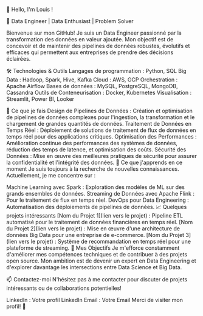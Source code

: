 👋 Hello, I'm Louis !

🚀 Data Engineer | Data Enthusiast | Problem Solver

Bienvenue sur mon GitHub! Je suis un Data Engineer passionné par la transformation des données en valeur ajoutée. Mon objectif est de concevoir et de maintenir des pipelines de données robustes, évolutifs et efficaces qui permettent aux entreprises de prendre des décisions éclairées.

🛠️ Technologies & Outils
Langages de programmation : Python, SQL
Big Data : Hadoop, Spark, Hive, Kafka
Cloud : AWS, GCP
Orchestration : Apache Airflow
Bases de données : MySQL, PostgreSQL, MongoDB, Cassandra
Outils de Conteneurisation : Docker, Kubernetes
Visualisation : Streamlit, Power BI, Looker


🧠 Ce que je fais
Design de Pipelines de Données : Création et optimisation de pipelines de données complexes pour l'ingestion, la transformation et le chargement de grandes quantités de données.
Traitement de Données en Temps Réel : Déploiement de solutions de traitement de flux de données en temps réel pour des applications critiques.
Optimisation des Performances : Amélioration continue des performances des systèmes de données, réduction des temps de latence, et optimisation des coûts.
Sécurité des Données : Mise en œuvre des meilleures pratiques de sécurité pour assurer la confidentialité et l'intégrité des données.
🌱 Ce que j'apprends en ce moment
Je suis toujours à la recherche de nouvelles connaissances. Actuellement, je me concentre sur :

Machine Learning avec Spark : Exploration des modèles de ML sur des grands ensembles de données.
Streaming de Données avec Apache Flink : Pour le traitement de flux en temps réel.
DevOps pour Data Engineering : Automatisation des déploiements de pipelines de données.
📈 Quelques projets intéressants
[Nom du Projet 1](lien vers le projet) : Pipeline ETL automatisé pour le traitement de données financières en temps réel.
[Nom du Projet 2](lien vers le projet) : Mise en œuvre d'une architecture de données Big Data pour une entreprise de e-commerce.
[Nom du Projet 3](lien vers le projet) : Système de recommandation en temps réel pour une plateforme de streaming.
🎯 Mes Objectifs
Je m'efforce constamment d'améliorer mes compétences techniques et de contribuer à des projets open source. Mon ambition est de devenir un expert en Data Engineering et d'explorer davantage les intersections entre Data Science et Big Data.

📫 Contactez-moi
N'hésitez pas à me contacter pour discuter de projets intéressants ou de collaborations potentielles!

LinkedIn : Votre profil LinkedIn
Email : Votre Email
Merci de visiter mon profil! 🎉
